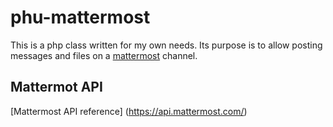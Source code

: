 # phu-mattermost

This is a php class written for my own needs. Its purpose is to allow posting messages and files on a [mattermost](https://www.mattermost.org/) channel.

## Mattermot API

[Mattermost API reference] (https://api.mattermost.com/)
